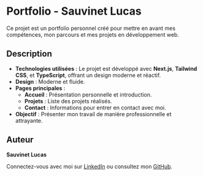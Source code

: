 # Portfolio - Sauvinet Lucas

Ce projet est un portfolio personnel créé pour mettre en avant mes compétences, mon parcours et mes projets en développement web. 

## Description

- **Technologies utilisées** : Le projet est développé avec **Next.js**, **Tailwind CSS**, et **TypeScript**, offrant un design moderne et réactif.
- **Design** : Moderne et fluide.
- **Pages principales** :
  - **Accueil** : Présentation personnelle et introduction.
  - **Projets** : Liste des projets réalisés.
  - **Contact** : Informations pour entrer en contact avec moi.
- **Objectif** : Présenter mon travail de manière professionnelle et attrayante.

## Auteur

**Sauvinet Lucas**

Connectez-vous avec moi sur [LinkedIn](https://www.linkedin.com/in/lucas-sauvinet-3607162a4/) ou consultez mon [GitHub](https://github.com/l-sauvinet).
